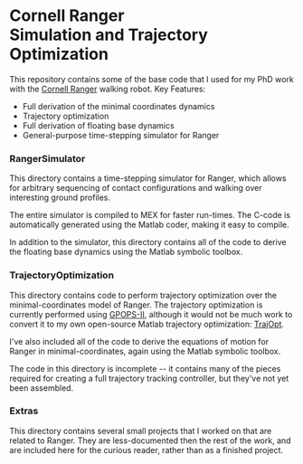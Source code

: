 # Cornell Ranger <br/> Simulation and Trajectory Optimization

This repository contains some of the base code that I used for my PhD work with the [Cornell Ranger](http://ruina.tam.cornell.edu/research/topics/locomotion_and_robotics/ranger/Ranger2011/) walking robot. Key Features:
- Full derivation of the minimal coordinates dynamics
- Trajectory optimization
- Full derivation of floating base dynamics
- General-purpose time-stepping simulator for Ranger

### RangerSimulator

This directory contains a time-stepping simulator for Ranger, which allows for arbitrary sequencing of contact configurations and walking over interesting ground profiles.

The entire simulator is compiled to MEX for faster run-times. The C-code is automatically generated using the Matlab coder, making it easy to compile.

In addition to the simulator, this directory contains all of the code to derive the floating base dynamics using the Matlab symbolic toolbox.

### TrajectoryOptimization

This directory contains code to perform trajectory optimization over the minimal-coordinates model of Ranger. The trajectory optimization is currently performed using [GPOPS-II](http://www.gpops2.com/), although it would not be much work to convert it to my own open-source Matlab trajectory optimization: [TrajOpt](https://github.com/MatthewPeterKelly/TrajOpt).

I've also included all of the code to derive the equations of motion for Ranger in minimal-coordinates, again using the Matlab symbolic toolbox.

The code in this directory is incomplete -- it contains many of the pieces required for creating a full trajectory tracking controller, but they've not yet been assembled.

### Extras

This directory contains several small projects that I worked on that are related to Ranger. They are less-documented then the rest of the work, and are included here for the curious reader, rather than as a finished project.

